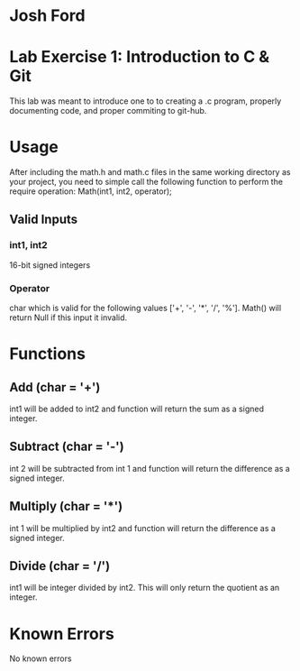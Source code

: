 # Josh Ford

# Lab Exercise 1: Introduction to C & Git
This lab was meant to introduce one to to creating a .c program, properly documenting code,
and proper commiting to git-hub.

#  Usage

After including the math.h and math.c files in the same working directory as your project, you need to simple call the following function to perform the require operation: Math(int1, int2, operator);

## Valid Inputs

### int1, int2

16-bit signed integers

### Operator

char which is valid for the following values ['+', '-', '*', '/', '%']. Math() will return Null if this input it invalid.

# Functions

## Add (char = '+')

int1 will be added to int2 and function will return the sum as a signed integer.

## Subtract (char = '-')

int 2 will be subtracted from int 1 and function will return the difference as a signed integer.

## Multiply (char = '*')

int 1 will be multiplied by int2 and function will return the difference as a signed integer.

## Divide (char = '/')

int1 will be integer divided by int2. This will only return the quotient as an integer.

# Known Errors
No known errors
